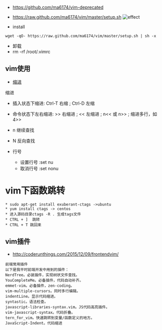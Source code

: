 * https://github.com/ma6174/vim-deprecated
* https://raw.github.com/ma6174/vim/master/setup.sh
![effect](https://github.com/ma6174/vim-deprecated/blob/master/screenshot.png)

* install

```
wget -qO- https://raw.github.com/ma6174/vim/master/setup.sh | sh -x

```

* 卸载
* rm -rf /root/.vimrc


## vim使用
- [缩进](#缩进)

 <a name="缩进">缩进</a>
 * 插入状态下缩进: Ctrl-T 右缩 ; Ctrl-D 左缩
 * 命令状态下左右缩进: >> 右缩进 ; << 左缩进 ; n<< 或 n>> ; 缩进多行，如4>>

* n 继续查找
* N 反向查找

* 行号
    * 设置行号 :set nu
    * 取消行号 :set nonu

# vim下函数跳转
    * sudo apt-get install exuberant-ctags ->ubuntu
    * yum install ctags -> centos
    * 进入源码目录ctags -R . 生成tags文件
    * CTRL + ]  跳转
    * CTRL + T 跳回来
 
 
## vim插件
- http://coderunthings.com/2015/12/09/frontendvim/ 
```text
前端常用插件
以下是我平时前端开发中用到的插件：
NerdTree。必装插件，实现树状文件查找。
YouCompleteMe。必备插件，代码自动补齐。
emmet-vim。必备插件，zen-coding。
vim-multiple-cursors。同时多行编辑。
indentLine。显示代码缩进。
syntastic。语法检查。
javascript-libraries-syntax.vim。JS代码高亮插件。
vim-javascript-syntax。代码折叠。
tern_for_vim。快速跳转到变量/函数定义的地方。
JavaScript-Indent。代码缩进

```